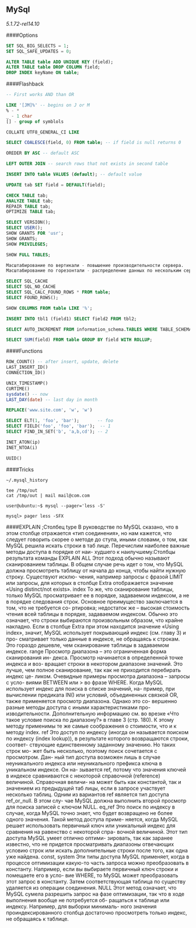 MySql
-

*5.1.72-rel14.10*

####Options
````sql
SET SQL_BIG_SELECTS = 1;
SET SQL_SAFE_UPDATES = 0;
````

````sql
ALTER TABLE table ADD UNIQUE KEY (field);
ALTER TABLE table DROP COLUMN field;
DROP INDEX keyName ON table;
````

####Flashback
````sql
-- First works AND than OR

LIKE '[JM]%' -- begins on J or M
% - *
_ - 1 char
[] - group of symblols

COLLATE UTF8_GENERAL_CI LIKE

SELECT COALESCE(field, 0) FROM table; -- if field is null returns 0

OREDER BY ASC -- default ASC

LEFT OUTER JOIN -- search rows that not exists in second table

INSERT INTO table VALUES (default); -- default value

UPDATE tab SET field = DEFAULT(field);

CHECK TABLE tab;
ANALYZE TABLE tab;
REPAIR TABLE tab;
OPTIMIZE TABLE tab;

SELECT VERSION();
SELECT USER();
SHOW GRANTS FOR 'usr';
SHOW GRANTS;
SHOW PRIVILEGES;

SHOW FULL TABLES;

Масштабирование по вертикали - повышение производительности сервера.
Масштабирование по горезонтали - распределение данных по нескольким серверам (репликация).
````

````sql
SELECT SQL_CACHE
SELECT SQL_NO_CACHE
SELECT SQL_CALC_FOUND_ROWS * FROM table;
SELECT FOUND_ROWS();

SHOW COLUMNS FROM table LIKE '%';

INSERT INTO tbl1 (field1) SELECT field2 FROM tbl2;

SELECT AUTO_INCREMENT FROM information_schema.TABLES WHERE TABLE_SCHEMA = 'databaseName' AND TABLE_NAME = 'tableName';

SELECT SUM(field) FROM table GROUP BY field WITH ROLLUP;
````

####Functions
````sql
ROW_COUNT() -- after insert, update, delete
LAST_INSERT_ID()
CONNECTION_ID()

UNIX_TIMESTAMP()
CURTIME()
sysdate() -- now
LAST_DAY(date) -- last day in month

REPLACE('www.site.com', 'w', 'w')

SELECT ELT(1, 'foo', 'bar');       -- foo
SELECT FIELD('foo', 'foo', 'bar');  -- 1
SELECT FIND_IN_SET('b', 'a,b,cd'); -- 2

INET_ATON(ip)
INET_NTOA(i)

UUID()
````

####Tricks
````
~/.mysql_history

tee /tmp/out
cat /tmp/out | mail mail@com.com

user@ubuntu:~$ mysql --pager='less -S'

mysql> pager less -SFX
````

####EXPLAIN
;Столбец type
В руководстве по MySQL сказано, что в этом столбце отражается «тип
соединения», но нам кажется, что следует говорить скорее о методе до­
ступа, иными словами, о том, как MySQL решила искать строки в таб­
лице. Перечислим наиболее важные методы доступа в порядке от наи-
худшего к наилучшему.Столбцы результата команды EXPLAIN
ALL
Этот подход обычно называют сканированием таб­лицы. В  общем
случае речь идет о том, что MySQL должна просмотреть таб­лицу от
начала до конца, чтобы найти нужную строку. Существуют исклю-
чения, например запросы с фразой LIMIT или запросы, для которых
в столбце Extra отображается значение «Using distinct/not exists».
index
То же, что сканирование таб­лицы, только MySQL просматривает ее
в  порядке, задаваемом индексом, а  не в  порядке следования строк.
Основное преимущество заключается в  том, что не требуется со-
ртировка; недостаток же – высокая стоимость чтения всей таб­лицы
в  порядке, задаваемом индексом. Обычно это означает, что строки
выбираются произвольным образом, что крайне накладно.
Если в  столбце Extra при этом находится значение «Using index»,
значит, MySQL использует покрывающий индекс (см. главу 3) и про-
сматривает только данные в  индексе, не обращаясь к  строкам. Это
гораздо дешевле, чем сканирование таб­лицы в задаваемом индексе.
range
Просмотр диапазона  – это ограниченная форма сканирования ин-
декса. Просмотр начинается в  определенной точке индекса и  воз-
вращает строки в  некотором диапазоне значений. Это лучше, чем
полное сканирование, так как не приходится перебирать индекс це-
ликом. Очевидные примеры просмотра диапазона – запросы с усло-
виями BETWEEN или > во фразе WHERE.
Когда MySQL использует индекс для поиска в списке значений, на-
пример, при вычислении предиката IN() или условий, объединенных
связкой OR, также применяется просмотр диапазона. Однако это со-
вершенно разные методы доступа с  иными характеристиками про-
изводительности. Дополнительную информацию см. во врезке «Что
такое условие поиска по диапазону?» в главе 3 (стр. 180).
К этому методу применимы те же самые соображения о стоимости,
что и к методу index.
ref
Это доступ по индексу (иногда он называется поиском по индексу
(index lookup)), в результате которого возвращаются строки, соответ-
ствующие единственному заданному значению. Но таких строк мо-
жет быть несколько, поэтому поиск сочетается с  просмотром. Дан-
ный тип доступа возможен лишь в  случае неуникального индекса
или неуникального префикса ключа в  уникальном индексе. Он на-
зывается ref, потому что значения ключей в индексе сравниваются
с  некоторой справочной (reference) величиной. Справочная величи-
на может быть как константой, так и значением из предыдущей таб­
лицы, если в запросе участвует несколько таб­лиц.
Одним из вариантов ref является тип доступа ref_or_null. В этом слу-
чае MySQL должна выполнить второй просмотр для поиска записей
с ключом NULL.
eq_ref
Это поиск по индексу в случае, когда MySQL точно знает, что будет
возвращено не более одного значения. Такой метод доступа приме-
няется, когда MySQL решает использовать первичный ключ или
уникальный индекс для сравнения на равенство с  некоторой спра-
вочной величиной. Этот тип доступа MySQL умеет отлично оптими-
зировать, так как заранее известно, что не придется просматривать
диапазоны отвечающих условию строк или искать дополнительные
строки после того, как одна уже найдена.
const, system
Эти типы доступа MySQL применяет, когда в процессе оптимизации
какую-то часть запроса можно преобразовать в константу. Например,
если вы выбираете первичный ключ строки и помещаете его в усло-
вие WHERE, то MySQL может преобразовать этот запрос в  константу.
Затем соответствующая таб­лица по существу удаляется из операции
соединения.
NULL
Этот метод означает, что MySQL сумела разрешить запрос на фазе
оптимизации, так что в ходе выполнения вообще не потребуется об-
ращаться к таб­лице или индексу. Например, для выборки минималь-
ного значения проиндексированного столбца достаточно просмотреть
только индекс, не обращаясь к таб­лице.
